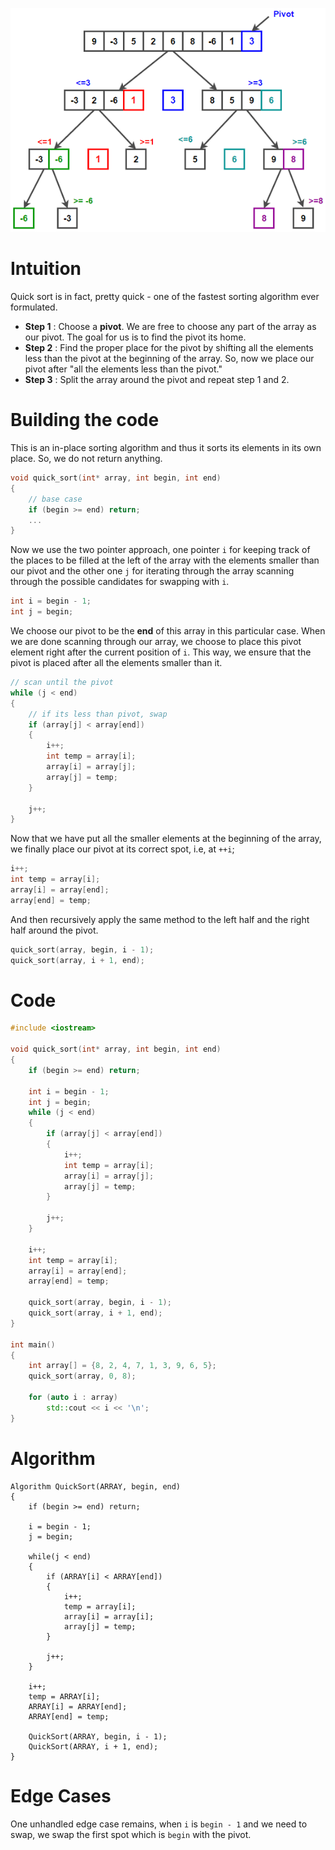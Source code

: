 ![Merge Sort Image](../../../Images/quick-sort.png)

# Intuition

Quick sort is in fact, pretty quick - one of the fastest sorting algorithm ever formulated. 

- **Step 1** : Choose a **pivot**. We are free to choose any part of the array as our pivot. The goal for us is to find the pivot its home.
- **Step 2** : Find the proper place for the pivot by shifting all the elements less than the pivot at the beginning of the array. So, now we place our pivot after "all the elements less than the pivot."
- **Step 3** : Split the array around the pivot and repeat step 1 and 2.

# Building the code

This is an in-place sorting algorithm and thus it sorts its elements in its own place. So, we do not return anything.

```c++
void quick_sort(int* array, int begin, int end)
{
	// base case
	if (begin >= end) return;
	...
}
```

Now we use the two pointer approach, one pointer `i` for keeping track of the places to be filled at the left of the array with the elements smaller than our pivot and the other one `j` for iterating through the array scanning through the possible candidates for swapping with `i`.

```c++
int i = begin - 1;
int j = begin;
```

We choose our pivot to be the **end** of this array in this particular case. When we are done scanning through our array, we choose to place this pivot element right after the current position of `i`. This way, we ensure that the pivot is placed after all the elements smaller than it.

```c++
// scan until the pivot
while (j < end)
{
	// if its less than pivot, swap
	if (array[j] < array[end])
	{
		i++;
		int temp = array[i];
		array[i] = array[j];
		array[j] = temp;
	}
	
	j++;
}
```

Now that we have put all the smaller elements at the beginning of the array, we finally place our pivot at its correct spot, i.e, at `++i`;

```c++
i++;
int temp = array[i];
array[i] = array[end];
array[end] = temp;
```

And then recursively apply the same method to the left half and the right half around the pivot.

```c++
quick_sort(array, begin, i - 1);
quick_sort(array, i + 1, end);
```

# Code

```c++
#include <iostream>

void quick_sort(int* array, int begin, int end)
{
	if (begin >= end) return;
	
	int i = begin - 1;
	int j = begin;
	while (j < end)
	{
		if (array[j] < array[end])
		{
			i++;
			int temp = array[i];
			array[i] = array[j];
			array[j] = temp;
		}
		
		j++;
	}
	
	i++;
	int temp = array[i];
	array[i] = array[end];
	array[end] = temp;
	
	quick_sort(array, begin, i - 1);
	quick_sort(array, i + 1, end);
}	

int main()
{
	int array[] = {8, 2, 4, 7, 1, 3, 9, 6, 5};
	quick_sort(array, 0, 8);
	
	for (auto i : array)
		std::cout << i << '\n';
}
```

# Algorithm

```
Algorithm QuickSort(ARRAY, begin, end)
{
	if (begin >= end) return;
	
	i = begin - 1;
	j = begin;
	
	while(j < end)
	{
		if (ARRAY[i] < ARRAY[end])
		{
			i++;
			temp = array[i];
			array[i] = array[i];
			array[j] = temp;
		}
		
		j++;
	}
	
	i++;
	temp = ARRAY[i];
	ARRAY[i] = ARRAY[end];
	ARRAY[end] = temp;
	
	QuickSort(ARRAY, begin, i - 1);
	QuickSort(ARRAY, i + 1, end);
}
```

# Edge Cases

One unhandled edge case remains, when `i` is `begin - 1`  and we need to swap, we swap the first spot which is `begin` with the pivot.
